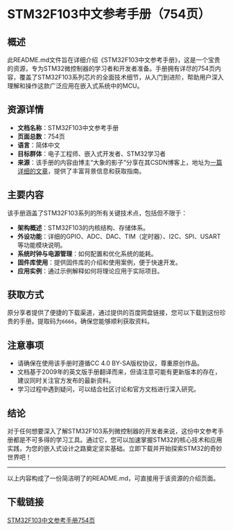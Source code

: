 # STM32F103中文参考手册（754页）

## 概述

此README.md文件旨在详细介绍《STM32F103中文参考手册》，这是一个宝贵的资源，专为STM32微控制器的学习者和开发者准备。手册拥有详尽的754页内容，覆盖了STM32F103系列芯片的全面技术细节，从入门到进阶，帮助用户深入理解和操作这款广泛应用在嵌入式系统中的MCU。

## 资源详情

- **文档名称**：STM32F103中文参考手册
- **页面总数**：754页
- **语言**：简体中文
- **目标群体**：电子工程师、嵌入式开发者、STM32学习者
- **来源**：该手册的内容由博主“大象的影子”分享在其CSDN博客上，地址为[一篇详细的文章](https://blog.csdn.net/marlon666/article/details/130549934)，提供了丰富背景信息和获取指南。

## 主要内容

该手册涵盖了STM32F103系列的所有关键技术点，包括但不限于：
- **架构概述**：STM32F103的内核结构、存储体系。
- **外设功能**：详细的GPIO、ADC、DAC、TIM（定时器）、I2C、SPI、USART等功能模块说明。
- **系统时钟与电源管理**：如何配置和优化系统的能耗。
- **固件库使用**：提供固件库的介绍和使用案例，便于快速开发。
- **应用实例**：通过示例解释如何将理论应用于实际项目。

## 获取方式

原分享者提供了便捷的下载渠道，通过提供的百度网盘链接，您可以下载到这份珍贵的手册。提取码为`6666`，确保您能够顺利获取资料。

## 注意事项

- 请确保在使用该手册时遵循CC 4.0 BY-SA版权协议，尊重原创作品。
- 文档基于2009年的英文版手册翻译而来，但请注意可能有更新版本的存在，建议同时关注官方发布的最新资料。
- 学习过程中遇到疑问，可以结合社区讨论和官方文档进行深入研究。

## 结论

对于任何想要深入了解STM32F103系列微控制器的开发者来说，这份中文参考手册都是不可多得的学习工具。通过它，您可以加速掌握STM32的核心技术和应用实践，为您的嵌入式设计之路奠定坚实基础。立即下载并开始探索STM32的奇妙世界吧！

---

以上内容构成了一份简洁明了的README.md，可直接用于该资源的介绍页面。

## 下载链接

[STM32F103中文参考手册754页](https://pan.quark.cn/s/6e54423ec884)